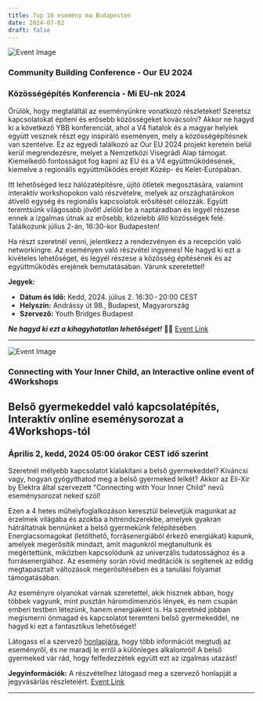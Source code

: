 ```yaml
---
title: Top 10 esemény ma Budapesten
date: 2024-07-02
draft: false
---
```


![Event Image](https://scontent-fra5-2.xx.fbcdn.net/v/t39.30808-6/448407511_498084409233643_5935135612094896175_n.jpg?stp=dst-jpg_p180x540&_nc_cat=106&ccb=1-7&_nc_sid=75d36f&_nc_ohc=qRjz60XtkEkQ7kNvgGTeM5z&_nc_ht=scontent-fra5-2.xx&oh=00_AYCY34y7cJsHYRyXWrjB6-0DEMwai50jLF--oqkhAKBlmA&oe=66895579)

 ### Community Building Conference - Our EU 2024

### Közösségépítés Konferencia - Mi EU-nk 2024

Örülök, hogy megtaláltál az eseményünkre vonatkozó részleteket! Szeretsz kapcsolatokat építeni és erősebb közösségeket kovácsolni? Akkor ne hagyd ki a következő YBB konferenciát, ahol a V4 fiatalok és a magyar helyiek együtt vesznek részt egy inspiráló eseményen, mely a közösségépítésnek van szentelve. Ez az egyedi találkozó az Our EU 2024 projekt keretein belül kerül megrendezésre, melyet a Nemzetközi Visegrádi Alap támogat. Kiemelkedő fontosságot fog kapni az EU és a V4 együttműködésének, kiemelve a regionális együttműködés erejét Közép- és Kelet-Európában.

Itt lehetőséged lesz hálózatépítésre, újító ötletek megosztására, valamint interaktív workshopokon való részvételre, melyek az országhatárokon átívelő egység és regionális kapcsolatok erősítését célozzák. Együtt teremtsünk világosabb jövőt! Jelöld be a naptáradban és legyél részese ennek a izgalmas útnak az erősebb, közelebb álló közösségek felé. Találkozunk július 2-án, 16:30-kor Budapesten!

Ha részt szeretnél venni, jelentkezz a rendezvényen és a recepción való networkingre. Az eseményen való részvétel ingyenes! Ne hagyd ki ezt a kivételes lehetőséget, és legyél részese a közösség építésének és az együttműködés erejének bemutatásában. Várunk szeretettel!

**Jegyek:**
- **Dátum és Idő:** Kedd, 2024. július 2. 16:30 - 20:00 CEST
- **Helyszín:** Andrássy út 98., Budapest, Magyarország
- **Szervező:** Youth Bridges Budapest

***Ne hagyd ki ezt a kihagyhatatlan lehetőséget!*** 🌟🤝
[Event Link](https://facebook.com/events/439275079018396)

---
![Event Image](None)

 ### Connecting with Your Inner Child, an Interactive online event of 4Workshops 

## Belső gyermekeddel való kapcsolatépítés, Interaktív online eseménysorozat a 4Workshops-tól

### Április 2, kedd, 2024 05:00 órakor CEST idő szerint

Szeretnél mélyebb kapcsolatot kialakítani a belső gyermekeddel? Kíváncsi vagy, hogyan gyógyíthatod meg a belső gyermeked lelkét? Akkor az Eli-Xir by Elektra által szervezett "Connecting with Your Inner Child" nevű eseménysorozat neked szól!

Ezen a 4 hetes műhelyfoglalkozáson keresztül belevetjük magunkat az érzelmek világába és azokba a hitrendszerekbe, amelyek gyakran hátráltatnak bennünket a belső gyermekünk felépítésében. Energiacsomagokat (letölthető, forrásenergiából érkező energiákat) kapunk, amelyek megerősítik mindazt, amit magunkról megtanultunk és megértettünk, miközben kapcsolódunk az univerzális tudatossághoz és a forrásenergiához. Az esemény során rövid meditációk is segítenek az eddig megtapasztalt változások megerősítésében és a tanulási folyamat támogatásában.

Az eseményre olyanokat várnak szeretettel, akik hisznek abban, hogy többek vagyunk, mint pusztán háromdimenziós lények, és nem csupán emberi testben létezünk, hanem energiaként is. Ha szeretnéd jobban megismerni önmagad és kapcsolatot teremteni belső gyermekeddel, ne hagyd ki ezt a fantasztikus lehetőséget! 

Látogass el a szervező [honlapjára](https://helektrahealing.com/.../Connecting-with-Your...), hogy több információt megtudj az eseményről, és ne maradj le erről a különleges alkalomról! A belső gyermeked vár rád, hogy felfedezzétek együtt ezt az izgalmas utazást!

**Jegyinformációk:** A részvételhez látogasd meg a szervező honlapját a jegyvásárlás részleteiért.
[Event Link](https://facebook.com/events/1108923873543764)

---
